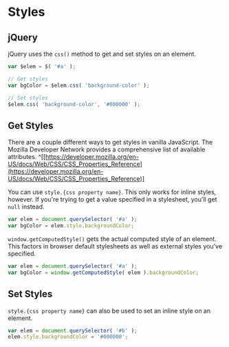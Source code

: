 
# Styles

## jQuery

jQuery uses the `css()` method to get and set styles on an element.

```javascript
var $elem = $( '#a' );

// Get styles
var bgColor = $elem.css( 'background-color' );

// Set styles
$elem.css( 'background-color', '#000000' );
```


## Get Styles

There are a couple different ways to get styles in vanilla JavaScript. The Mozilla Developer Network provides a comprehensive list of available attributes. ^[[https://developer.mozilla.org/en-US/docs/Web/CSS/CSS_Properties_Reference](https://developer.mozilla.org/en-US/docs/Web/CSS/CSS_Properties_Reference)]

You can use `style.{css property name}`. This only works for inline styles, however. If you're trying to get a value specified in a stylesheet, you'll get `null` instead.

```javascript
var elem = document.querySelector( '#a' );
var bgColor = elem.style.backgroundColor;
```

`window.getComputedStyle()` gets the actual computed style of an element. This factors in browser default stylesheets as well as external styles you've specified.

```javascript
var elem = document.querySelector( '#a' );
var bgColor = window.getComputedStyle( elem ).backgroundColor;
```


## Set Styles

`style.{css property name}` can also be used to set an inline style on an element.

```javascript
var elem = document.querySelector( '#b' );
elem.style.backgroundColor = '#000000';
```